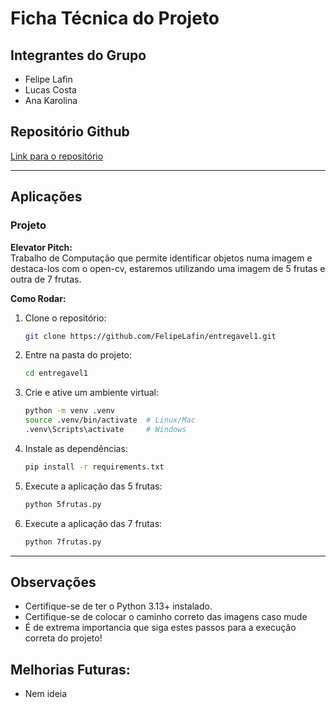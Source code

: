 # Ficha Técnica do Projeto

## Integrantes do Grupo
- Felipe Lafin
- Lucas Costa
- Ana Karolina

## Repositório Github
[Link para o repositório](https://github.com/FelipeLafin/entregavel1)  

---

## Aplicações

### **Projeto**
**Elevator Pitch:**  
Trabalho de Computação que permite identificar objetos numa imagem e destaca-los com o open-cv, estaremos utilizando uma imagem de 5 frutas e outra de 7 frutas. 

**Como Rodar:**  
1. Clone o repositório:  
   ```bash
   git clone https://github.com/FelipeLafin/entregavel1.git
   ```  
2. Entre na pasta do projeto:  
   ```bash
   cd entregavel1
   ```  
3. Crie e ative um ambiente virtual:  
   ```bash
   python -m venv .venv
   source .venv/bin/activate  # Linux/Mac
   .venv\Scripts\activate     # Windows
   ```  
4. Instale as dependências:  
   ```bash
   pip install -r requirements.txt
   ```  
5. Execute a aplicação das 5 frutas:  
   ```bash
   python 5frutas.py
   ```  
6. Execute a aplicação das 7 frutas:  
   ```bash
   python 7frutas.py
   ```  

---

## Observações
- Certifique-se de ter o Python 3.13+ instalado.
- Certifique-se de colocar o caminho correto das imagens caso mude
- É de extrema importancia que siga estes passos para a execução correta do projeto!

## Melhorias Futuras:

- Nem ideia
